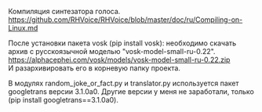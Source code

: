 Компиляция синтезатора голоса.  
https://github.com/RHVoice/RHVoice/blob/master/doc/ru/Compiling-on-Linux.md

После установки пакета vosk (pip install vosk):
необходимо скачать архив с русскоязычной моделью "vosk-model-small-ru-0.22".
https://alphacephei.com/vosk/models/vosk-model-small-ru-0.22.zip   
И разархивировать его в корневую папку проекта.

В модулях random_joke_or_fact.py и translator.py используется пакет googletrans версии 3.1.0a0.
Другие версии у меня не заработали, только (pip install googletrans==3.1.0a0).